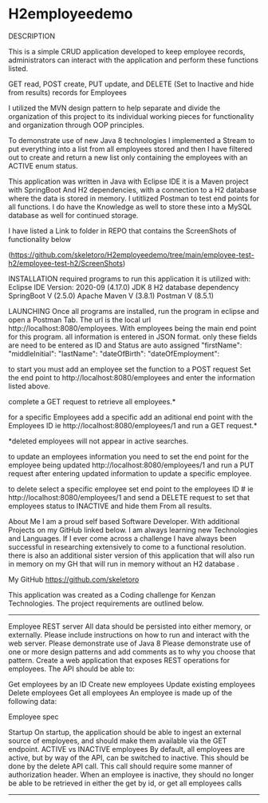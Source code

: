 # H2employeedemo
DESCRIPTION

This is a simple CRUD application developed to keep employee records, administrators can interact with the application and perform these functions listed. 

GET read, POST create, PUT update, and DELETE (Set to Inactive and hide from results) records for Employees

I utilized the MVN design pattern to help separate and divide the organization of this project to its individual working pieces for functionality and organization through OOP principles.

To demonstrate use of new Java 8 technologies I implemented a Stream to put everything into a list from all employees stored and then I have filtered out to create and return a new list only containing the employees with an ACTIVE enum status.

This application was written in Java with Eclipse IDE it is a Maven project with SpringBoot And H2 dependencies, with a connection to a H2 database where the data is stored in memory. I utitlized Postman to test end points for all functions. I do have the Knowledge as well to store these into a MySQL database as well for continued storage.

I have listed a Link to folder in REPO that contains the ScreenShots of functionality below

(https://github.com/skeletoro/H2employeedemo/tree/main/employee-test-h2/employee-test-h2/ScreenShots)

INSTALLATION
required programs to run this application it is utilized with:
Eclipse IDE Version: 2020-09 (4.17.0)
JDK 8
H2 database dependency
SpringBoot V (2.5.0)
Apache Maven V (3.8.1)
Postman V (8.5.1)

LAUNCHING
Once all programs are installed, run the program in eclipse and open a Postman Tab. 
The url is the local url http://localhost:8080/employees.
With employees being the main end point for this program.
all information is entered in JSON format. only these fields are need to be entered as ID and Status are auto assigned
"firstName": 
"middleInitial": 
"lastName":
"dateOfBirth":
"dateOfEmployment":

to start you must add an employee set the function to a POST request
Set the end point to http://localhost:8080/employees and enter the information listed above.

complete a GET request to retrieve all employees.*

for a specific Employees add a specific add an aditional end point with the Employees ID ie http://localhost:8080/employees/1 
and run a GET request.*

*deleted employees will not appear in active searches. 

to update an employees information you need to set the end point for the employee being updated http://localhost:8080/employees/1 
and run a PUT request after entering updated information to update a specific employee. 

to delete select a specific employee set end point to the employees ID # ie http://localhost:8080/employees/1 and send a DELETE request to set that employees status to INACTIVE 
and hide them From all results.


About Me
I am a proud self based Software Developer. With additional Projects on my GitHub linked below. I am always learning new Technologies and Languages. If I ever come across a challenge I have always been successful in researching extensively to come to a functional resolution. there is also an additional sister version of this application that will also run in memory on my GH that will run in memory without an H2 database .

My GitHub
https://github.com/skeletoro

This application was created as a Coding challenge for Kenzan Technologies. The project requirements are outlined below.
____________________________________________________________________________________________________________________________________________________________________________________________
Employee REST server
All data should be persisted into either memory, or externally. Please include instructions on how to run and interact with the web server.
Please demonstrate use of Java 8
Please demonstrate use of one or more design patterns and add comments as to why you choose that pattern.
Create a web application that exposes REST operations for employees. The API should be able to:

Get employees by an ID
Create new employees
Update existing employees
Delete employees
Get all employees
An employee is made up of the following data:

Employee spec
 
Startup
On startup, the application should be able to ingest an external source of employees, and should make them available via the GET endpoint.
ACTIVE vs INACTIVE employees
By default, all employees are active, but by way of the API, can be switched to inactive. This should be done by the delete API call. This call should require some manner of authorization header.
When an employee is inactive, they should no longer be able to be retrieved in either the get by id, or get all employees calls
____________________________________________________________________________________________________________________________________________________________________________________________